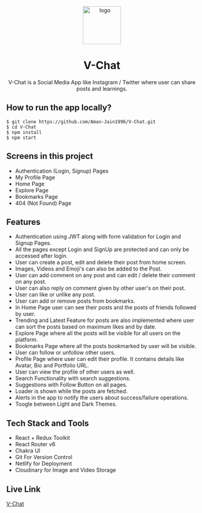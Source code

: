 
<div align="center">
  <img src="https://res.cloudinary.com/ajain8479/image/upload/v1652887180/Social%20Media/logo512_n05pnf.webp" height="100" width="100" alt="logo"/>
  <h1>V-Chat</h1>
    <p>V-Chat is a Social Media App like Instagram / Twitter where user can share posts and learnings.</p>
 </div>

## How to run the app locally?
```
$ git clone https://github.com/Aman-Jain1996/V-Chat.git
$ cd V-Chat
$ npm install
$ npm start
```

## Screens in this project
- Authentication (Login, Signup) Pages
- My Profile Page
- Home Page
- Explore Page
- Bookmarks Page
- 404 (Not Found) Page

## Features
- Authentication using JWT along with form validation for Login and Signup Pages. 
- All the pages except Login and SignUp are protected and can only be accessed after login.
- User can create a post, edit and delete their post from home screen.
- Images, Videos and Emoji's can also be added to the Post.
- User can add comment on any post and can edit / delete their comment on any post.
- User can also reply on comment given by other user's on their post.
- User can like or unlike any post.
- User can add or remove posts from bookmarks.
- In Home Page user can see their posts and the posts of friends followed by user. 
- Trending and Latest Feature for posts are also implemented where user can sort the posts based on maximum likes and by date.
- Explore Page where all the posts will be visible for all users on the platform. 
- Bookmarks Page where all the posts bookmarked by user will be visible.
- User can follow or unfollow other users.
- Profile Page where user can edit their profile. It contains details like Avatar, Bio and Portfolio URL.
- User can view the profile of other users as well.
- Search Functionality with search suggestions.
- Suggestions with Follow Button on all pages.
- Loader is shown while the posts are fetched.
- Alerts in the app to notify the users about success/failure operations.
- Toogle between Light and Dark Themes.

## Tech Stack and Tools
- React + Redux Toolkit
- React Router v6
- Chakra UI
- Git For Version Control
- Netlify for Deployment
- Cloudinary for Image and Video Storage

## Live Link
[V-Chat](https://vchat-react.vercel.app/)

